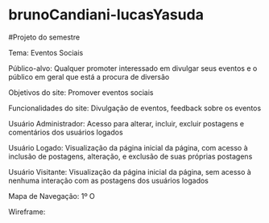 # brunoCandiani-lucasYasuda
#Projeto do semestre

Tema: Eventos Sociais

Público-alvo: Qualquer promoter interessado em divulgar seus eventos e o público em geral que está a procura de diversão

Objetivos do site: Promover eventos sociais

Funcionalidades do site: Divulgação de eventos, feedback sobre os eventos

Usuário Administrador: Acesso para alterar, incluir, excluir postagens e comentários dos usuários logados

Usuário Logado: Visualização da página inicial da página, com acesso à inclusão de postagens, alteração, e exclusão de suas próprias postagens

Usuário Visitante: Visualização da página inicial da página, sem acesso à nenhuma interação com as postagens dos usuários logados

Mapa de Navegação: 1º O 

Wireframe:
